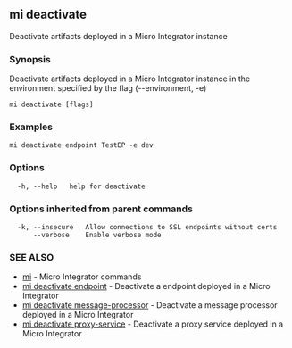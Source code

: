 ## mi deactivate

Deactivate artifacts deployed in a Micro Integrator instance

### Synopsis

Deactivate artifacts deployed in a Micro Integrator instance in the environment specified by the flag (--environment, -e)

```
mi deactivate [flags]
```

### Examples

```
mi deactivate endpoint TestEP -e dev
```

### Options

```
  -h, --help   help for deactivate
```

### Options inherited from parent commands

```
  -k, --insecure   Allow connections to SSL endpoints without certs
      --verbose    Enable verbose mode
```

### SEE ALSO

* [mi](mi.md)	 - Micro Integrator commands
* [mi deactivate endpoint](mi_deactivate_endpoint.md)	 - Deactivate a endpoint deployed in a Micro Integrator
* [mi deactivate message-processor](mi_deactivate_message-processor.md)	 - Deactivate a message processor deployed in a Micro Integrator
* [mi deactivate proxy-service](mi_deactivate_proxy-service.md)	 - Deactivate a proxy service deployed in a Micro Integrator

